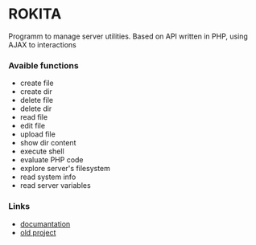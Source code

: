 # ROKITA

Programm to manage server utilities. Based on API written in PHP, using AJAX to interactions

### Avaible functions
- create file
- create dir
- delete file
- delete dir
- read file
- edit file
- upload file
- show dir content
- execute shell
- evaluate PHP code
- explore server's filesystem
- read system info
- read server variables

### Links
- [documantation](https://drive.google.com/file/d/1yBN6vVjO3HCpFTcwn9rlhhd1JWgvSool/view)
- [old project](https://github.com/Sarverott/CPoNO)
